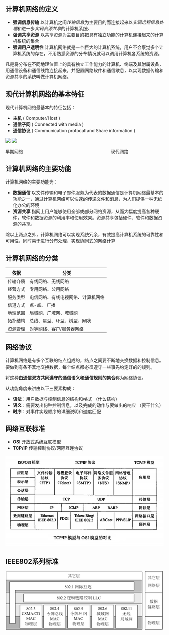 
## 计算机网络的定义

 + **强调信息传输**  以计算机之间*传输信息*为主要目的而连接起来以*实现远程信息处理*和进一步*实现资源共享*的计算机系统、
 + **强调共享资源**  以共享资源为主要目的把具有独立功能的计算机连接起来的计算机系统的集合
 + **强调用户透明性**  计算机网络就是一个巨大的计算机系统，用户不会察觉多个计算机系统的存在，不用熟悉资源的分布情况就可以调用计算机各系统的资源。

凡是将分布在不同地理位置上的具有独立工作能力的计算机、终端及其附属设备，用通信设备和通信线路连接起来，并配置网路软件和通信歇息，以实现数据传输和资源共享的系统叫做计算机网络。

## 现代计算机网络的基本特征

现代计算机网络最基本的特征包括：

  + **主机** ( Computer/Host )
  + **通信子网** ( Connected with media )
  + **通信协议** ( Communication protocal and Share information )

  <img src="https://raw.githubusercontent.com/InnoFang/StudyNotes/master/image/%E6%97%A9%E6%9C%9F%E7%BD%91%E7%BB%9C.png" width="375"/> <img src="https://raw.githubusercontent.com/InnoFang/StudyNotes/master/image/%E7%8E%B0%E4%BB%A3%E7%BD%91%E7%BB%9C.png" width="375"/>

  早期网络&nbsp;&nbsp;&nbsp;&nbsp;&nbsp;&nbsp;&nbsp;&nbsp;&nbsp;&nbsp;&nbsp;&nbsp;&nbsp;&nbsp;&nbsp;&nbsp;&nbsp;&nbsp;&nbsp;&nbsp;&nbsp;&nbsp;&nbsp;&nbsp;&nbsp;&nbsp;&nbsp;&nbsp;&nbsp;&nbsp;&nbsp;&nbsp;&nbsp;&nbsp;&nbsp;&nbsp;&nbsp;&nbsp;&nbsp;&nbsp;&nbsp;&nbsp;&nbsp;&nbsp;&nbsp;&nbsp;&nbsp;&nbsp;&nbsp;&nbsp;&nbsp;&nbsp;&nbsp;&nbsp;&nbsp;&nbsp;&nbsp;&nbsp;&nbsp;&nbsp;&nbsp;&nbsp;&nbsp;&nbsp;&nbsp;&nbsp;&nbsp;&nbsp;&nbsp;&nbsp;&nbsp;现代网路


## 计算机网络的主要功能

计算机网络的主要功能为：

 + **数据通信**  以文件传输和电子邮件服务为代表的数据通信是计算机网络最基本的功能之一，通过计算机网络可以快速的传递文件和消息，为人们提供一种无纸化办公的环境
 + **资源共享**  指网上用户能够使用全部或部分网络资源，从而大幅度提高各种硬件，软件和数据资源的利用率和使用效果。资源共享包括硬件、软件和数据资源的共享。

除以上两点之外，计算机网络可以实现系统冗余，有效提高计算机系统的可靠性和可用性，同时易于进行分布处理，实现协同式的网络计算


## 计算机网络的分类

  依据  | 分类
--------|-----
传输介质|有线网络、无线网络
经营方式|专用网络、公用网络
服务类型|电信网络、有线电视网络、计算机网络
信道方式|点-点、 广播
地理范围|局域网、广域网、城域网
拓扑结构|总线、星型、环型、树型、网状
资源管理|对等网络、客户/服务器网络

## 网络协议

计算机网络是有多个互联的结点组成的，结点之间要不断地交换数据和控制信息。要做到有条不紊地交换数据，每个结点都必须遵守一些事先约定好的的规则。

将这种**由通信双方共同遵守的通信语义和通信规则的集合**称为网络协议。

从功能角度来讲由以下三要素构成：

 + **语法**：用户数据与控制信息的结构和格式 （什么结构）
 + **语义**：需要发出何种控制信息，以及完成的动作与要做出的响应 （要干什么）
 + **时序**：对事件实现顺序的详细说明和速度匹配


## 网络互联标准

 + **OSI**  开放式系统互联模型
 + **TCP/IP**  传输控制协议/网际互连协议

 ![OSI&TCP/IP](../image/OSI_TCP-IP.png)

## IEEE802系列标准

 ![IEEE802系列标准](../image/IEEE802系列标准.png)
